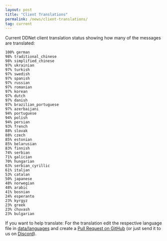 ```yaml
---
layout: post
title: "Client Translations"
permalink: /news/client-translations/
tag: current
---
```


Current DDNet client translation status showing how many of the messages are translated:

```
100% german
98% traditional_chinese
98% simplified_chinese
97% ukrainian
97% turkish
97% swedish
97% spanish
97% russian
97% romanian
97% korean
97% dutch
97% danish
97% brazilian_portuguese
97% azerbaijani
94% portuguese
94% polish
94% persian
93% french
88% slovak
88% czech
85% estonian
85% belarusian
83% finnish
74% serbian
71% galician
70% hungarian
63% serbian_cyrillic
61% italian
53% catalan
50% japanese
48% norwegian
48% arabic
41% bosnian
24% esperanto
23% kyrgyz
23% greek
23% chuvash
23% bulgarian
```

If you want to help translate: For the translation edit the respective language file in [data/languages](https://github.com/ddnet/ddnet/tree/master/data/languages) and create a [Pull Request on GitHub](https://github.com/ddnet/ddnet/) (or just send it to us on [Discord](/discord/)).
